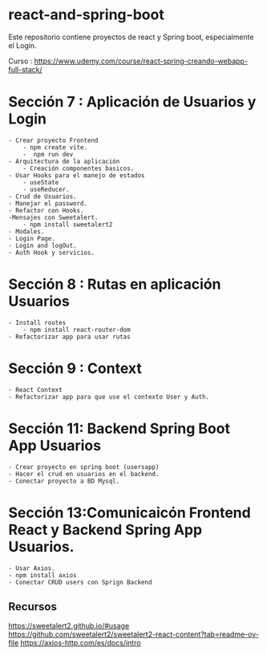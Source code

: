 # react-and-spring-boot

Este repositorio contiene proyectos de react y Spring boot, especialmente el Login.

Curso :
https://www.udemy.com/course/react-spring-creando-webapp-full-stack/

# Sección 7 : Aplicación de Usuarios y Login

    - Crear proyecto Frontend
        - npm create vite.
        -  npm run dev
    - Arquitectura de la aplicación 
        - Creación componentes basicos.
    - Usar Hooks para el manejo de estados
        - useState
        - useReducer.
    - Crud de Usuarios.
    - Manejar el password.
    - Refactor con Hooks.
    -Mensajes con Sweetalert.
        - npm install sweetalert2
    - Modales.
    - Login Page.
    - Login and logOut.
    - Auth Hook y servicios.

# Sección 8 : Rutas en aplicación Usuarios

    - Install routes
        - npm install react-router-dom
    - Refactorizar app para usar rutas    

 
# Sección 9 : Context
    - React Context
    - Refactorizar app para que use el contexto User y Auth.

# Sección 11: Backend Spring Boot App Usuarios

    - Crear proyecto en spring boot (usersapp)
    - Hacer el crud en usuarios en el backend.
    - Conectar proyecto a BD Mysql.

# Sección 13:Comunicaicón Frontend React y Backend Spring App Usuarios.
    
    - Usar Axios.
    - npm install axios
    - Conectar CRUD users con Sprign Backend


## Recursos

https://sweetalert2.github.io/#usage
https://github.com/sweetalert2/sweetalert2-react-content?tab=readme-ov-file
https://axios-http.com/es/docs/intro